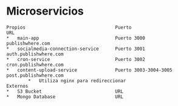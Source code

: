 

# Microservicios
    Propios                                 Puerto                      URL
    *   main-app                            Puerto 3000                 publishwhere.com
    *   socialmedia-connection-service      Puerto 3001                 auth.publishwhere.com
    *   cron-service                        Puerto 3002                 cron.publishwhere.com
    *   content-upload-service              Puerto 3003-3004-3005       post.publishwhere.com
            *   Utiliza nginx para redireccionar
    Externos
    *   S3 Bucket                           URL
    *   Mongo Database                      URL
